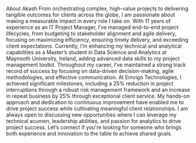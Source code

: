 About Akash
From orchestrating complex, high-value projects to delivering tangible outcomes for clients across the globe, I am passionate about making a measurable impact in every role I take on. 
With 11 years of experience as an IT Project Manager, I’ve managed end-to-end project lifecycles, from budgeting to stakeholder alignment and agile delivery, focusing on maximizing efficiency, ensuring timely delivery, and exceeding client expectations. 
Currently, I’m enhancing my technical and analytical capabilities as a Master’s student in Data Science and Analytics at Maynooth University, Ireland, adding advanced data skills to my project management toolkit.
Throughout my career, I’ve maintained a strong track record of success by focusing on data-driven decision-making, agile methodologies, and effective communication. At Emvigo Technologies, I achieved significant milestones, including a 25% reduction in project interruptions through a robust risk management framework and an increase in repeat business by 25% through exceptional client service. My hands-on approach and dedication to continuous improvement have enabled me to drive project success while cultivating meaningful client relationships.
I am always open to discussing new opportunities where I can leverage my technical acumen, leadership abilities, and passion for analytics to drive project success. Let’s connect if you're looking for someone who brings both experience and innovation to the table to achieve shared goals.
